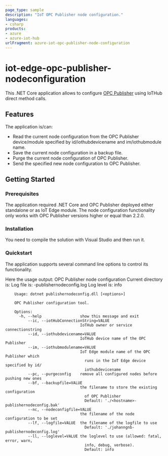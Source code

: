 ```yaml
---
page_type: sample
description: "IoT OPC Publisher node configuration."
languages:
- csharp
products:
- azure
- azure-iot-hub
urlFragment: azure-iot-opc-publisher-node-configuration
---
```


# iot-edge-opc-publisher-nodeconfiguration

This .NET Core application allows to configure [OPC Publisher](https://github.com/Azure/iot-edge-opc-publisher) using IoTHub direct method calls.


## Features

The application is/can:
* Read the current node configuration from the OPC Publisher device/module specified by id/iothubdevicename and im/iothubmodule name.
* Save the current node configuration in a backup file.
* Purge the current node configuration of OPC Publisher.
* Send the specified new node configuration to OPC Publisher.


## Getting Started

### Prerequisites

The application required .NET Core and OPC Publisher deployed either standalone or as IoT Edge module.
The node configuration functionality only works with OPC Publisher versions higher or equal than 2.2.0.


### Installation

You need to compile the solution with Visual Studio and then run it.

### Quickstart

The application supports several command line options to control its functionality. 

Here the usage output:
        OPC Publisher node configuration
        Current directory is: <current directory>
        Log file is: <hstname>-publishernodeconfig.log
        Log level is: info
        
        Usage: dotnet publishernodeconfig.dll [<options>]
        
        OPC Publisher configuration tool.
        
        Options:
          -h, --help                 show this message and exit
              --ic, --iotHubConnectionString=VALUE
                                     IoTHub owner or service connectionstring
              --id, --iothubdevicename=VALUE
                                     IoTHub device name of the OPC Publisher
              --im, --iothubmodulename=VALUE
                                     IoT Edge module name of the OPC Publisher which
                                       runs in the IoT Edge device specified by id/
                                       iothubdevicename
              --pc, --purgeconfig    remove all configured nodes before pushing new ones
              --bf, --backupfile=VALUE
                                     the filename to store the existing configuration
                                       of OPC Publisher
                                       Default: './<hostname>-publishernodeconfig.bak'
              --nc, --nodeconfigfile=VALUE
                                     the filename of the node configuration to be set
              --lf, --logfile=VALUE  the filename of the logfile to use
                                       Default: './johanngnb-publishernodeconfig.log'
              --ll, --loglevel=VALUE the loglevel to use (allowed: fatal, error, warn,
                                       info, debug, verbose).
                                       Default: info

